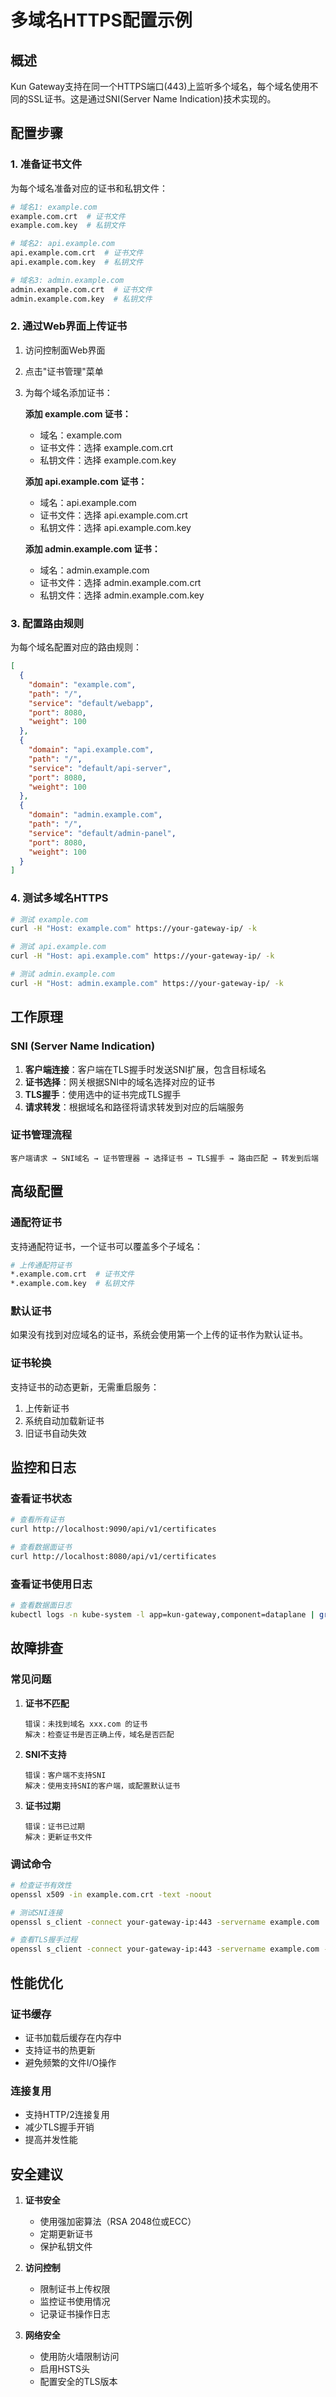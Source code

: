 # 多域名HTTPS配置示例

## 概述

Kun Gateway支持在同一个HTTPS端口(443)上监听多个域名，每个域名使用不同的SSL证书。这是通过SNI(Server Name Indication)技术实现的。

## 配置步骤

### 1. 准备证书文件

为每个域名准备对应的证书和私钥文件：

```bash
# 域名1: example.com
example.com.crt  # 证书文件
example.com.key  # 私钥文件

# 域名2: api.example.com  
api.example.com.crt  # 证书文件
api.example.com.key  # 私钥文件

# 域名3: admin.example.com
admin.example.com.crt  # 证书文件
admin.example.com.key  # 私钥文件
```

### 2. 通过Web界面上传证书

1. 访问控制面Web界面
2. 点击"证书管理"菜单
3. 为每个域名添加证书：

   **添加 example.com 证书：**
   - 域名：example.com
   - 证书文件：选择 example.com.crt
   - 私钥文件：选择 example.com.key

   **添加 api.example.com 证书：**
   - 域名：api.example.com
   - 证书文件：选择 api.example.com.crt
   - 私钥文件：选择 api.example.com.key

   **添加 admin.example.com 证书：**
   - 域名：admin.example.com
   - 证书文件：选择 admin.example.com.crt
   - 私钥文件：选择 admin.example.com.key

### 3. 配置路由规则

为每个域名配置对应的路由规则：

```json
[
  {
    "domain": "example.com",
    "path": "/",
    "service": "default/webapp",
    "port": 8080,
    "weight": 100
  },
  {
    "domain": "api.example.com",
    "path": "/",
    "service": "default/api-server",
    "port": 8080,
    "weight": 100
  },
  {
    "domain": "admin.example.com",
    "path": "/",
    "service": "default/admin-panel",
    "port": 8080,
    "weight": 100
  }
]
```

### 4. 测试多域名HTTPS

```bash
# 测试 example.com
curl -H "Host: example.com" https://your-gateway-ip/ -k

# 测试 api.example.com
curl -H "Host: api.example.com" https://your-gateway-ip/ -k

# 测试 admin.example.com
curl -H "Host: admin.example.com" https://your-gateway-ip/ -k
```

## 工作原理

### SNI (Server Name Indication)

1. **客户端连接**：客户端在TLS握手时发送SNI扩展，包含目标域名
2. **证书选择**：网关根据SNI中的域名选择对应的证书
3. **TLS握手**：使用选中的证书完成TLS握手
4. **请求转发**：根据域名和路径将请求转发到对应的后端服务

### 证书管理流程

```
客户端请求 → SNI域名 → 证书管理器 → 选择证书 → TLS握手 → 路由匹配 → 转发到后端
```

## 高级配置

### 通配符证书

支持通配符证书，一个证书可以覆盖多个子域名：

```bash
# 上传通配符证书
*.example.com.crt  # 证书文件
*.example.com.key  # 私钥文件
```

### 默认证书

如果没有找到对应域名的证书，系统会使用第一个上传的证书作为默认证书。

### 证书轮换

支持证书的动态更新，无需重启服务：

1. 上传新证书
2. 系统自动加载新证书
3. 旧证书自动失效

## 监控和日志

### 查看证书状态

```bash
# 查看所有证书
curl http://localhost:9090/api/v1/certificates

# 查看数据面证书
curl http://localhost:8080/api/v1/certificates
```

### 查看证书使用日志

```bash
# 查看数据面日志
kubectl logs -n kube-system -l app=kun-gateway,component=dataplane | grep "证书"
```

## 故障排查

### 常见问题

1. **证书不匹配**
   ```
   错误：未找到域名 xxx.com 的证书
   解决：检查证书是否正确上传，域名是否匹配
   ```

2. **SNI不支持**
   ```
   错误：客户端不支持SNI
   解决：使用支持SNI的客户端，或配置默认证书
   ```

3. **证书过期**
   ```
   错误：证书已过期
   解决：更新证书文件
   ```

### 调试命令

```bash
# 检查证书有效性
openssl x509 -in example.com.crt -text -noout

# 测试SNI连接
openssl s_client -connect your-gateway-ip:443 -servername example.com

# 查看TLS握手过程
openssl s_client -connect your-gateway-ip:443 -servername example.com -msg
```

## 性能优化

### 证书缓存

- 证书加载后缓存在内存中
- 支持证书的热更新
- 避免频繁的文件I/O操作

### 连接复用

- 支持HTTP/2连接复用
- 减少TLS握手开销
- 提高并发性能

## 安全建议

1. **证书安全**
   - 使用强加密算法（RSA 2048位或ECC）
   - 定期更新证书
   - 保护私钥文件

2. **访问控制**
   - 限制证书上传权限
   - 监控证书使用情况
   - 记录证书操作日志

3. **网络安全**
   - 使用防火墙限制访问
   - 启用HSTS头
   - 配置安全的TLS版本 